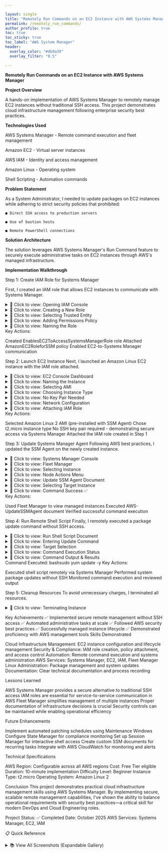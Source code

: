 ```yaml
---

layout: single
title: "Remotely Run Commands on an EC2 Instance with AWS Systems Manager"
permalink: /remotely_run_commands/
author_profile: true
toc: true
toc_sticky: true
toc_label: "AWS System Manager"
header:
  overlay_color: "#db9a39"
  overlay_filter: "0.5"

---
```


**Remotely Run Commands on an EC2 Instance with AWS Systems Manager**

**Project Overview**

A hands-on implementation of AWS Systems Manager to remotely manage EC2 instances without traditional SSH access. This project demonstrates cloud infrastructure management following enterprise security best practices.

**Technologies Used**

AWS Systems Manager - Remote command execution and fleet management

Amazon EC2 - Virtual server instances

AWS IAM - Identity and access management

Amazon Linux - Operating system

Shell Scripting - Automation commands

**Problem Statement**

As a System Administrator, I needed to update packages on EC2 instances while adhering to strict security policies that prohibited:

    ● Direct SSH access to production servers

    ● Use of bastion hosts

    ● Remote PowerShell connections

**Solution Architecture**

The solution leverages AWS Systems Manager's Run Command feature to securely execute administrative tasks on EC2 instances through AWS's managed infrastructure.

**Implementation Walkthrough**

Step 1: Create IAM Role for Systems Manager

First, I created an IAM role that allows EC2 instances to communicate with Systems Manager.
<details>
<summary>📸 Click to view: Opening IAM Console</summary>
![IAM Console]({{ site.baseurl }}/assets/images/projects/aws-ssm/01-iam-console.png)
Opening the IAM console to begin role creation
</details>
<details>
<summary>📸 Click to view: Creating a New Role</summary>
![Create Role Button]({{ site.baseurl }}/assets/images/projects/aws-ssm/02-create-role.png)
Navigating to create a new IAM role
</details>
<details>
<summary>📸 Click to view: Selecting Trusted Entity</summary>
![Select Trusted Entity]({{ site.baseurl }}/assets/images/projects/aws-ssm/03-select-ec2.png)
Selecting EC2 as the trusted entity for the role
</details>
<details>
<summary>📸 Click to view: Adding Permissions Policy</summary>
![Add Permissions]({{ site.baseurl }}/assets/images/projects/aws-ssm/04-add-permissions.png)
Attaching AmazonEC2RoleforSSM policy to the role
</details>
<details>
<summary>📸 Click to view: Naming the Role</summary>
![Name Role]({{ site.baseurl }}/assets/images/projects/aws-ssm/05-name-role.png)
Naming the role EnablesEC2ToAccessSystemsManagerRole
</details>
Key Actions:

Created EnablesEC2ToAccessSystemsManagerRole role
Attached AmazonEC2RoleforSSM policy
Enabled EC2-to-Systems Manager communication


Step 2: Launch EC2 Instance
Next, I launched an Amazon Linux EC2 instance with the IAM role attached.
<details>
<summary>📸 Click to view: EC2 Console Dashboard</summary>
![EC2 Console]({{ site.baseurl }}/assets/images/projects/aws-ssm/06-ec2-console.png)
EC2 console dashboard - starting instance launch
</details>
<details>
<summary>📸 Click to view: Naming the Instance</summary>
![Name Instance]({{ site.baseurl }}/assets/images/projects/aws-ssm/07-name-instance.png)
Naming the instance MyEC2Tutorial
</details>
<details>
<summary>📸 Click to view: Selecting AMI</summary>
![Select AMI]({{ site.baseurl }}/assets/images/projects/aws-ssm/08-select-ami.png)
Selecting Amazon Linux 2 AMI with pre-installed SSM Agent
</details>
<details>
<summary>📸 Click to view: Choosing Instance Type</summary>
![Instance Type]({{ site.baseurl }}/assets/images/projects/aws-ssm/09-instance-type.png)
Choosing t2.micro instance type (Free Tier eligible)
</details>
<details>
<summary>📸 Click to view: No Key Pair Needed</summary>
![No Key Pair]({{ site.baseurl }}/assets/images/projects/aws-ssm/10-no-keypair.png)
Proceeding without a key pair - SSH not needed with Systems Manager!
</details>
<details>
<summary>📸 Click to view: Network Configuration</summary>
![Network Settings]({{ site.baseurl }}/assets/images/projects/aws-ssm/11-network-settings.png)
Keeping default network and storage settings
</details>
<details>
<summary>📸 Click to view: Attaching IAM Role</summary>
![Attach IAM Role]({{ site.baseurl }}/assets/images/projects/aws-ssm/12-attach-iam-role.png)
Attaching the IAM role to enable Systems Manager access
</details>
Key Actions:

Selected Amazon Linux 2 AMI (pre-installed with SSM Agent)
Chose t2.micro instance type
No SSH key pair required - demonstrating secure access via Systems Manager
Attached the IAM role created in Step 1


Step 3: Update Systems Manager Agent
Following AWS best practices, I updated the SSM Agent on the newly created instance.
<details>
<summary>📸 Click to view: Systems Manager Console</summary>
![Systems Manager Console]({{ site.baseurl }}/assets/images/projects/aws-ssm/13-ssm-console.png)
Navigating to AWS Systems Manager console
</details>
<details>
<summary>📸 Click to view: Fleet Manager</summary>
![Fleet Manager]({{ site.baseurl }}/assets/images/projects/aws-ssm/14-fleet-manager.png)
Opening Fleet Manager to view managed instances
</details>
<details>
<summary>📸 Click to view: Selecting Instance</summary>
![Select Instance]({{ site.baseurl }}/assets/images/projects/aws-ssm/15-select-instance.png)
Selecting the MyEC2Tutorial instance from Fleet Manager
</details>
<details>
<summary>📸 Click to view: Node Actions Menu</summary>
![Node Actions]({{ site.baseurl }}/assets/images/projects/aws-ssm/16-node-actions.png)
Choosing Execute Run Command from Node Actions dropdown
</details>
<details>
<summary>📸 Click to view: Update SSM Agent Document</summary>
![Update SSM Agent]({{ site.baseurl }}/assets/images/projects/aws-ssm/17-update-ssm-agent.png)
Selecting AWS-UpdateSSMAgent document for agent update
</details>
<details>
<summary>📸 Click to view: Selecting Target Instance</summary>
![Select Target]({{ site.baseurl }}/assets/images/projects/aws-ssm/18-select-target.png)
Selecting the target instance for the update command
</details>
<details>
<summary>📸 Click to view: Command Success ✅</summary>
![Command Success]({{ site.baseurl }}/assets/images/projects/aws-ssm/19-command-success.png)
Successful agent update confirmation
</details>
Key Actions:

Used Fleet Manager to view managed instances
Executed AWS-UpdateSSMAgent document
Verified successful command execution


Step 4: Run Remote Shell Script
Finally, I remotely executed a package update command without SSH access.
<details>
<summary>📸 Click to view: Run Shell Script Document</summary>
![Run Shell Script]({{ site.baseurl }}/assets/images/projects/aws-ssm/20-run-shell-script.png)
Selecting AWS-RunShellScript document for remote execution
</details>
<details>
<summary>📸 Click to view: Entering Update Command</summary>
![Enter Command]({{ site.baseurl }}/assets/images/projects/aws-ssm/21-enter-command.png)
Entering the yum update command: sudo yum update -y
</details>
<details>
<summary>📸 Click to view: Target Selection</summary>
![Select Target Again]({{ site.baseurl }}/assets/images/projects/aws-ssm/22-select-target-run.png)
Selecting target instance for command execution
</details>
<details>
<summary>📸 Click to view: Command Execution Status</summary>
![Command Running]({{ site.baseurl }}/assets/images/projects/aws-ssm/23-command-running.png)
Monitoring command execution in progress
</details>
<details>
<summary>📸 Click to view: Command Output & Results</summary>
![View Output]({{ site.baseurl }}/assets/images/projects/aws-ssm/24-view-output.png)
Viewing detailed command output and verification
</details>
Command Executed:
bashsudo yum update -y
Key Actions:

Executed shell script remotely via Systems Manager
Performed system package updates without SSH
Monitored command execution and reviewed output


Step 5: Cleanup Resources
To avoid unnecessary charges, I terminated all resources.
<details>
<summary>📸 Click to view: Terminating Instance</summary>
![Terminate Instance]({{ site.baseurl }}/assets/images/projects/aws-ssm/25-terminate-instance.png)
Terminating the EC2 instance to complete cleanup
</details>

Key Achievements
✅ Implemented secure remote management without SSH access
✅ Automated administrative tasks at scale
✅ Followed AWS security best practices
✅ Successfully managed instance lifecycle
✅ Demonstrated proficiency with AWS management tools
Skills Demonstrated

Cloud Infrastructure Management: EC2 instance configuration and lifecycle management
Security & Compliance: IAM role creation, policy attachment, and access control
Automation: Remote command execution and systems administration
AWS Services: Systems Manager, EC2, IAM, Fleet Manager
Linux Administration: Package management and system updates
Documentation: Clear technical documentation and process recording

Lessons Learned

AWS Systems Manager provides a secure alternative to traditional SSH access
IAM roles are essential for service-to-service communication in AWS
Fleet Manager simplifies management of multiple instances
Proper documentation of infrastructure decisions is crucial
Security controls can be maintained while enabling operational efficiency

Future Enhancements

Implement automated patching schedules using Maintenance Windows
Configure State Manager for compliance monitoring
Set up Session Manager for interactive shell access
Create custom SSM documents for recurring tasks
Integrate with AWS CloudWatch for monitoring and alerts

Technical Specifications

AWS Region: Configurable across all AWS regions
Cost: Free Tier eligible
Duration: 10-minute implementation
Difficulty Level: Beginner
Instance Type: t2.micro
Operating System: Amazon Linux 2

Conclusion
This project demonstrates practical cloud infrastructure management skills using AWS Systems Manager. By implementing secure, scalable remote management capabilities, I've shown the ability to balance operational requirements with security best practices—a critical skill for modern DevOps and Cloud Engineering roles.

Project Status: ✅ Completed
Date: October 2025
AWS Services: Systems Manager, EC2, IAM

📋 Quick Reference
<details>
<summary>📚 View All Screenshots (Expandable Gallery)</summary>
IAM Setup

[IAM Console]({{ site.baseurl }}/assets/images/projects/aws-ssm/01-iam-console.png)
[Create Role]({{ site.baseurl }}/assets/images/projects/aws-ssm/02-create-role.png)
[Select EC2]({{ site.baseurl }}/assets/images/projects/aws-ssm/03-select-ec2.png)
[Add Permissions]({{ site.baseurl }}/assets/images/projects/aws-ssm/04-add-permissions.png)
[Name Role]({{ site.baseurl }}/assets/images/projects/aws-ssm/05-name-role.png)

EC2 Launch

[EC2 Console]({{ site.baseurl }}/assets/images/projects/aws-ssm/06-ec2-console.png)
[Name Instance]({{ site.baseurl }}/assets/images/projects/aws-ssm/07-name-instance.png)
[Select AMI]({{ site.baseurl }}/assets/images/projects/aws-ssm/08-select-ami.png)
[Instance Type]({{ site.baseurl }}/assets/images/projects/aws-ssm/09-instance-type.png)
[No Key Pair]({{ site.baseurl }}/assets/images/projects/aws-ssm/10-no-keypair.png)
[Network Settings]({{ site.baseurl }}/assets/images/projects/aws-ssm/11-network-settings.png)
[Attach IAM Role]({{ site.baseurl }}/assets/images/projects/aws-ssm/12-attach-iam-role.png)

Systems Manager Operations

[SSM Console]({{ site.baseurl }}/assets/images/projects/aws-ssm/13-ssm-console.png)
[Fleet Manager]({{ site.baseurl }}/assets/images/projects/aws-ssm/14-fleet-manager.png)
[Select Instance]({{ site.baseurl }}/assets/images/projects/aws-ssm/15-select-instance.png)
[Node Actions]({{ site.baseurl }}/assets/images/projects/aws-ssm/16-node-actions.png)
[Update Agent]({{ site.baseurl }}/assets/images/projects/aws-ssm/17-update-ssm-agent.png)
[Select Target]({{ site.baseurl }}/assets/images/projects/aws-ssm/18-select-target.png)
[Command Success]({{ site.baseurl }}/assets/images/projects/aws-ssm/19-command-success.png)
[Run Shell Script]({{ site.baseurl }}/assets/images/projects/aws-ssm/20-run-shell-script.png)
[Enter Command]({{ site.baseurl }}/assets/images/projects/aws-ssm/21-enter-command.png)
[Run Command]({{ site.baseurl }}/assets/images/projects/aws-ssm/22-select-target-run.png)
[Command Running]({{ site.baseurl }}/assets/images/projects/aws-ssm/23-command-running.png)
[View Output]({{ site.baseurl }}/assets/images/projects/aws-ssm/24-view-output.png)
[Terminate]({{ site.baseurl }}/assets/images/projects/aws-ssm/25-terminate-instance.png)

</details>
